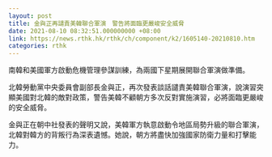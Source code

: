 ```yaml
---
layout: post
title: 金與正再譴責美韓聯合軍演　警告將面臨更嚴峻安全威脅
date: 2021-08-10 08:32:51.000000000 +08:00
link: https://news.rthk.hk/rthk/ch/component/k2/1605140-20210810.htm
categories: rthk
---
```


南韓和美國軍方啟動危機管理參謀訓練，為兩國下星期展開聯合軍演做準備。

北韓勞動黨中央委員會副部長金與正，再次發表談話譴責美韓聯合軍演，說演習突顯美國對北韓的敵對政策，警告美韓不顧朝方多次反對實施演習，必將面臨更嚴峻的安全威脅。

金與正在朝中社發表的聲明又說，美韓軍方執意啟動令地區局勢升級的聯合軍演，北韓對韓方的背叛行為深表遺憾。她說，朝方將盡快加強國家防衛力量和打擊能力。
